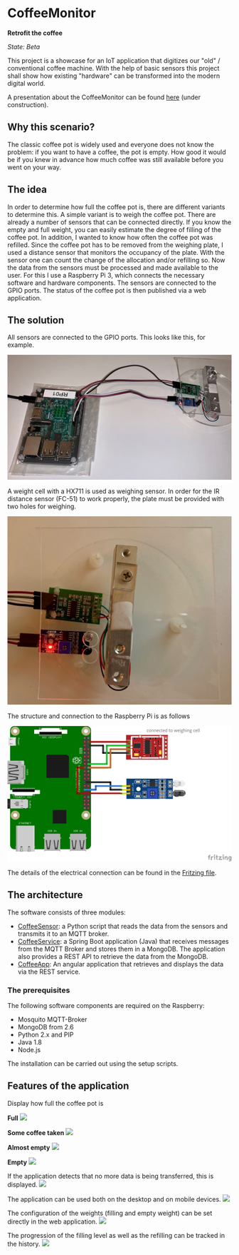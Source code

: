 # CoffeeMonitor
**Retrofit the coffee**

_State: Beta_

This project is a showcase for an IoT application that digitizes our "old" / conventional coffee machine. With the help of basic sensors this project shall show how existing "hardware" can be transformed into the modern digital world.

A presentation about the CoffeeMonitor can be found [here][1] (under construction).

## Why this scenario?

The classic coffee pot is widely used and everyone does not know the problem: if you want to have a coffee, the pot is empty. How good it would be if you knew in advance how much coffee was still available before you went on your way.

## The idea

In order to determine how full the coffee pot is, there are different variants to determine this. A simple variant is to weigh the coffee pot. There are already a number of sensors that can be connected directly.
If you know the empty and full weight, you can easily estimate the degree of filling of the coffee pot.
In addition, I wanted to know how often the coffee pot was refilled. Since the coffee pot has to be removed from the weighing plate, I used a distance sensor that monitors the occupancy of the plate. With the sensor one can count the change of the allocation and/or refilling so. 
Now the data from the sensors must be processed and made available to the user. For this I use a Raspberry Pi 3, which connects the necessary software and hardware components. The sensors are connected to the GPIO ports. The status of the coffee pot is then published via a web application. 

## The solution

All sensors are connected to the GPIO ports. This looks like this, for example. 

![Raspberry complete][image-1]

A weight cell with a HX711 is used as weighing sensor. In order for the IR distance sensor (FC-51) to work properly, the plate must be provided with two holes for weighing.

![Sensors of the CoffeeMonitor][image-2]

The structure and connection to the Raspberry Pi is as follows

![Plug-in board][image-3]

The details of the electrical connection can be found in the [Fritzing file][2].

## The architecture

The software consists of three modules:
- [CoffeeSensor][3]: a Python script that reads the data from the sensors and transmits it to an MQTT broker.
- [CoffeeService][4]: a Spring Boot application (Java) that receives messages from the MQTT Broker and stores them in a MongoDB. The application also provides a REST API to retrieve the data from the MongoDB.
- [CoffeeApp][5]: An angular application that retrieves and displays the data via the REST service. 

### The prerequisites

The following software components are required on the Raspberry:
- Mosquito MQTT-Broker
- MongoDB from 2.6
- Python 2.x and PIP
- Java 1.8
- Node.js

The installation can be carried out using the setup scripts.

## Features of the application

Display how full the coffee pot is

**Full**
![][image-4]

**Some coffee taken**
![][image-5]

**Almost empty**
![][image-6]

**Empty**
![][image-7]

If the application detects that no more data is being transferred, this is displayed.
![][image-8]

The application can be used both on the desktop and on mobile devices.
![][image-9]

The configuration of the weights (filling and empty weight) can be set directly in the web application. 
![][image-10]

The progression of the filling level as well as the refilling can be tracked in the history.
![][image-11]

[1]:	documentation/CoffeeMonitor.pdf "Presentation of the CoffeeMonitor"
[2]:	documentation/CoffeeSensor.fzz
[3]:	coffeesensor
[4]:	coffeeservice
[5]:	coffeeapp

[image-1]:	documentation/CoffeeSensor_Showcase1.jpg "Showcase 1"
[image-2]:	documentation/CoffeeSensor_Showcase2.jpg "Sensors"
[image-3]:	documentation/CoffeeSensor_Plug-in_board.png "Plug-in board"
[image-4]:	documentation/CoffeeMonitor_1_Full.png
[image-5]:	documentation/CoffeeMonitor_2_Reduced.png
[image-6]:	documentation/CoffeeMonitor_3_Almost.png
[image-7]:	documentation/CoffeeMonitor_4_Empty.png
[image-8]:	documentation/CoffeeMonitor_0_NoData.png
[image-9]:	documentation/CoffeeMonitor_iPhone.png
[image-10]:	documentation/CoffeeMonitor_Config.png
[image-11]:	documentation/CoffeeMonitor_History1.png